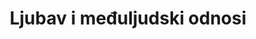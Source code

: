 ---
id: ljubav-i-medjuljudski-odnosi
title: "Ljubav i međuljudski odnosi"
desc: "O ljubavi, zaljubljenosti, partnerskim i drugim odnosima."
---